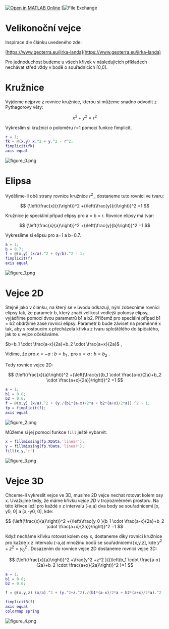 [![Open in MATLAB Online](https://www.mathworks.com/images/responsive/global/open-in-matlab-online.svg)](https://matlab.mathworks.com/open/github/v1?repo=studna6/vykresleni-vejce&file=vykresleni_vejce.mlx) [![File Exchange](https://www.mathworks.com/matlabcentral/fileexchange/75003-vykresleni-vejce)

# Velikonoční vejce

Inspirace dle článku uvedeného zde:


[https://www.geoterra.eu/jirka-landa](https://www.geoterra.eu/jirka-landa)


Pro jednoduchost budeme u všech křivek v následujících příkladech nechávat střed vždy v bodě o souřadnicích [0,0].

# Kružnice

Vyjdeme nejprve z rovnice kružnice, kterou si můžeme snadno odvodit z Pythagorovy věty:

 $$ x^2 +y^2 =r^2 $$ 

Vykreslím si kružnici o poloměru r=1 pomocí funkce fimplicit.

```matlab
r = 1;
fk = @(x,y) x.^2 + y.^2 - r^2;
fimplicit(fk)
axis equal
```

![figure_0.png](vykresleni_vejce_media/figure_0.png)
# Elipsa

Vydělíme-li obě strany rovnice kružnice $r^2$ , dostaneme tuto rovnici ve tvaru:

 $$ {\left(\frac{x}{r}\right)}^2 +{\left(\frac{y}{r}\right)}^2 =1 $$ 

Kružnice je speciální případ elipsy pro a = b = r. Rovnice elipsy má tvar:

 $$ {\left(\frac{x}{a}\right)}^2 +{\left(\frac{y}{b}\right)}^2 =1 $$ 

Vykreslíme si elipsu pro a=1 a b=0.7.

```matlab
a = 1;
b = 0.7;
f = @(x,y) (x/a).^2 + (y/b).^2 - 1;
fimplicit(f)
axis equal
```

![figure_1.png](vykresleni_vejce_media/figure_1.png)
# Vejce 2D

Stejně jako v článku, na který se v úvodu odkazuji, nýní zobecníme rovnici elipsy tak, že parametr b, který značí velikost vedlejší poloosy elipsy, vyjádříme pomocí dvou parametrů b1 a b2. Přičemž pro speciální případ b1 = b2 obdržíme zase rovnici elipsy. Parametr b bude záviset na proměnné x tak, aby s rostoucím x přecházela křivka z tvaru sploštělého do špičatého, jak to u vejce očekáváme.


 $b=b_1 \cdot \frac{a-x}{2a}+b_2 \cdot \frac{a+x}{2a}$ ,


Vidíme, že pro $x=-a$ : $b=b_1$ , pro $x=a$ : $b=b_2$ .


Tedy rovnice vejce 2D:

 $$ {\left(\frac{x}{a}\right)}^2 +{\left(\frac{y}{b_1 \cdot \frac{a-x}{2a}+b_2 \cdot \frac{a+x}{2a}}\right)}^2 =1 $$ 
```matlab
a = 1;
b1 = 0.8;
b2 = 0.6;
f = @(x,y) (x/a).^2 + (y./(b1*(a-x)/2*a + b2*(a+x)/2*a)).^2 - 1;
fp = fimplicit(f);
axis equal
```

![figure_2.png](vykresleni_vejce_media/figure_2.png)

Můžeme si jej pomocí funkce `fill` ještě vybarvit:

```matlab
x = fillmissing(fp.XData,'linear');
y = fillmissing(fp.YData,'linear');
fill(x,y,'r')
```

![figure_3.png](vykresleni_vejce_media/figure_3.png)
# Vejce 3D

Chceme-li vykreslit vejce ve 3D, musíme 2D vejce nechat rotovat kolem osy x. Uvažujme tedy, že máme křivku *vejce 2D* v trojrozměrném prostoru. Na této křivce leží pro každé x z intervalu (-a,a) dva body se souřadnicemi [x, y0, 0] a [x,-y0, 0], kde:

 $$ {\left(\frac{x}{a}\right)}^2 +{\left(\frac{y_0 }{b_1 \cdot \frac{a-x}{2a}+b_2 \cdot \frac{a+x}{2a}}\right)}^2 =1 $$ 

Když necháme křivku rotovat kolem osy x, dostaneme díky rovnici kružnice pro každé x z intervalu (-a,a) množinu bodů se souřadnicemi [x,y,z], kde $y^2 +z^2 ={y_0 }^2$ . Dosazením do rovnice vejce 2D dostaneme rovnici vejce 3D:

 $$ {\left(\frac{x}{a}\right)}^2 +\frac{y^2 +z^2 }{{\left(b_1 \cdot \frac{a-x}{2a}+b_2 \cdot \frac{a+x}{2a}\right)}^2 }=1 $$ 
```matlab
a = 1;
b1 = 0.8;
b2 = 0.6;

f = @(x,y,z) (x/a).^2 + (y.^2+z.^2)./(b1*(a-x)/2*a + b2*(a+x)/2*a).^2 - 1;

fimplicit3(f)
axis equal
colormap spring
```

![figure_4.png](vykresleni_vejce_media/figure_4.png)
